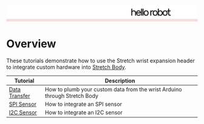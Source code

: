 ![](../images/HelloRobotLogoBar.png)

# Overview

These tutorials demonstrate how to use the Stretch wrist expansion header to integrate custom hardware into [Stretch Body](https://docs.hello-robot.com/stretch_body_guide/).

| Tutorial                                 | Description                                                  |
| ---------------------------------------- | ------------------------------------------------------------ |
| [Data Transfer](./docs/data_transfer.md) | How to plumb your custom data from the wrist Arduino through Stretch Body |
| [SPI Sensor](./docs/spi_sensor.md)       | How to integrate an SPI sensor                               |
| [I2C Sensor](./docs/i2c_sensor.md)       | How to integrate an I2C sensor                               |

